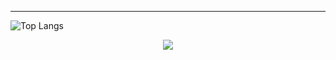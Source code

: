 <hr>

![Top Langs](https://github-readme-stats.vercel.app/api/top-langs/?username=luizfelipearmendro&hide_progress=true)


<p align="center">
  <a href="https://skillicons.dev">
    <img src="https://skillicons.dev/icons?i=git,html,css,cs,dotnet,figma,mysql,netlify,visualstudio,vscode" />
  </a>
</p>
